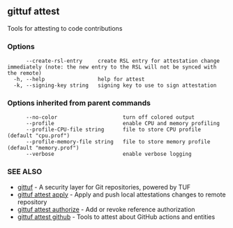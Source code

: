 ## gittuf attest

Tools for attesting to code contributions

### Options

```
      --create-rsl-entry     create RSL entry for attestation change immediately (note: the new entry to the RSL will not be synced with the remote)
  -h, --help                 help for attest
  -k, --signing-key string   signing key to use to sign attestation
```

### Options inherited from parent commands

```
      --no-color                     turn off colored output
      --profile                      enable CPU and memory profiling
      --profile-CPU-file string      file to store CPU profile (default "cpu.prof")
      --profile-memory-file string   file to store memory profile (default "memory.prof")
      --verbose                      enable verbose logging
```

### SEE ALSO

* [gittuf](gittuf.md)	 - A security layer for Git repositories, powered by TUF
* [gittuf attest apply](gittuf_attest_apply.md)	 - Apply and push local attestations changes to remote repository
* [gittuf attest authorize](gittuf_attest_authorize.md)	 - Add or revoke reference authorization
* [gittuf attest github](gittuf_attest_github.md)	 - Tools to attest about GitHub actions and entities

